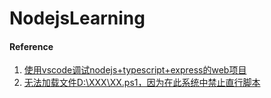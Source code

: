 # NodejsLearning

#### Reference
1. [使用vscode调试nodejs+typescript+express的web项目](https://www.jianshu.com/p/6ec035b92740)
1. [无法加载文件D:\XXX\XX.ps1，因为在此系统中禁止直行脚本](https://www.jianshu.com/p/be148bdbe8c2)
